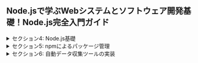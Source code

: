 ## Node.jsで学ぶWebシステムとソフトウェア開発基礎！Node.js完全入門ガイド

<details>
<summary> セクション4: Node.js基礎 </summary>

| NO | 内容 |
| ---- | ---- |
| 20. | 【重要】Volta（Node.js）のインストール |
| 21. | Node.jsのバージョンの意味 |
| 22. | Node.jsでコードを実行してみよう |
| 23. | ターミナルの基本的な使い方を学ぼう |
| 24. | 【__dirnameと__filename】ファイルに文字を書き込んでみよう |
| 25. | 【path】パスの取り扱い方法について学ぼう|
| 26. | Node.jsの基礎！モジュール管理システムについて学ぼう |
| 27. | CommonJSのモジュールの取り扱い方法について学ぼう |
| 28. | ESModuleを使ったモジュールの取り扱い方法について学ぼう１ |
| 29. | ESModuleを使ったモジュールの取り扱い方法について学ぼう２ |
| 30. | CJSとESMが混在する場合の挙動について学ぼう |
<!-- | 31. | CJSとESMの挙動の違いについて学ぼう |
| 32. | ブラウザ環境とNode.js環境の違いについて学ぼう |
| 33. | デバッグの方法について学ぼう | -->

</details>
<details>
<summary> セクション5: npmによるパッケージ管理 </summary>

| NO | 内容 |
| ---- | ---- |
<!-- | 34. | npmとは？ |
| 35. | なぜnpmが必要なの？ |
| 36. | パッケージが読み込まれる流れを学ぼう|
| 37. | package.jsonの中身を見てみよう |
| 38. | dependenciesとdevDependenciesの違いについて学ぼう |
| 39. | npm installとバージョンの見方について学ぼう１ |
| 40. | npm installとバージョンの見方について学ぼう２ |
| 41. | npm scriptの基礎について学ぼう |
| 42. | dependenciesのパッケージをscriptに登録してみよう |
| 43. | ローカルパッケージとグローバルパッケージの違いについて学ぼう |
| 44. | 【発展】パッケージを跨いだ開発方法について学ぼう | -->

</details>
<details>
<summary> セクション6: 自動データ収集ツールの実装 </summary>

| NO | 内容 |
| ---- | ---- |
<!-- | 45. | 導入 |
| 46. | スクレイピングとは？ |
| 47. |【重要】セクション受講前の準備 |
| 48. | Playwrightを使ってみよう |
| 49. | Locatorで取得したい要素を特定しよう |
| 50. | Locatorの詳しい使い方について学ぼう |
| 51. | デバッグでコードの実行を確認してみよう |
| 52. | 画面上のUIイベントをスクリプトで記述してみよう |
| 53. |【練習問題】簡単なスクレイピングを記述してみよう |
| 54. | ファイルへの書き込み処理を記述してみよう |
| 55. | CSV形式でデータを保存しよう |
| 56. | CSVに追加で情報を書き込んでみよう |
| 57. | 【練習問題】スクレイピングしたデータをCSVファイルに保存してみよう |
| 58. | 【重要】Google Spread Sheetのアクセスに必要な設定の追加 |
| 59. | 【Googleスプレッドシート】セルの値を取得してみよう |
| 60. | .envを読み込んでいるコードのデバッグ方法 |
| 61. | 環境変数を.envファイルに抽出しよう |
| 62. | エラーが発生時の処理（例外処理）を記述してみよう |
| 63. | 【Googleスプレッドシート】セルの書き込み方法について学ぼう |
| 64. | 【Googleスプレッドシート】行の追加を行ってみよう |
| 65. | 【Googleスプレッドシート】行の更新を行ってみよう |
| 66. | 【練習問題】スクレイピングで取得したデータをGoogleスプレッドシートに記述してみよう |
| 67. | スクレイピングした内容をGoogle Spread Sheetにまとめよう |
| 68. | スケジューリング（定期実行）の手法について学ぼう |
| 69. | スクレイピングの定期実行を設定してみよう |
| 70. | 定期実行の結果をEmailで送信してみよう |
| 71. | スクレイピングアプリを完成させよう | -->

</details>
